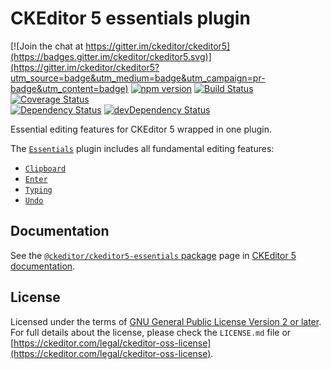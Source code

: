CKEditor 5 essentials plugin
========================================

[![Join the chat at https://gitter.im/ckeditor/ckeditor5](https://badges.gitter.im/ckeditor/ckeditor5.svg)](https://gitter.im/ckeditor/ckeditor5?utm_source=badge&utm_medium=badge&utm_campaign=pr-badge&utm_content=badge)
[![npm version](https://badge.fury.io/js/%40ckeditor%2Fckeditor5-essentials.svg)](https://www.npmjs.com/package/@ckeditor/ckeditor5-essentials)
[![Build Status](https://travis-ci.org/ckeditor/ckeditor5-essentials.svg?branch=master)](https://travis-ci.org/ckeditor/ckeditor5-essentials)
[![Coverage Status](https://coveralls.io/repos/github/ckeditor/ckeditor5-essentials/badge.svg?branch=master)](https://coveralls.io/github/ckeditor/ckeditor5-essentials?branch=master)
<br>
[![Dependency Status](https://david-dm.org/ckeditor/ckeditor5-essentials/status.svg)](https://david-dm.org/ckeditor/ckeditor5-essentials)
[![devDependency Status](https://david-dm.org/ckeditor/ckeditor5-essentials/dev-status.svg)](https://david-dm.org/ckeditor/ckeditor5-essentials?type=dev)

Essential editing features for CKEditor 5 wrapped in one plugin.

The [`Essentials`](https://ckeditor.com/docs/ckeditor5/latest/api/module_essentials_essentials-Essentials.html) plugin includes all fundamental editing features:

* [`Clipboard`](https://ckeditor.com/docs/ckeditor5/latest/api/module_clipboard_clipboard-Clipboard.html)
* [`Enter`](https://ckeditor.com/docs/ckeditor5/latest/api/module_enter_enter-Enter.html)
* [`Typing`](https://ckeditor.com/docs/ckeditor5/latest/api/module_typing_typing-Typing.html)
* [`Undo`](https://ckeditor.com/docs/ckeditor5/latest/api/module_undo_undo-Undo.html)

## Documentation

See the [`@ckeditor/ckeditor5-essentials` package](https://ckeditor.com/docs/ckeditor5/latest/api/essentials.html) page in [CKEditor 5 documentation](https://ckeditor.com/docs/ckeditor5/latest/).

## License

Licensed under the terms of [GNU General Public License Version 2 or later](http://www.gnu.org/licenses/gpl.html). For full details about the license, please check the `LICENSE.md` file or [https://ckeditor.com/legal/ckeditor-oss-license](https://ckeditor.com/legal/ckeditor-oss-license).
